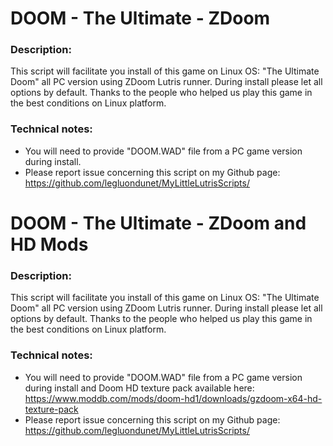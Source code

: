 # DOOM - The Ultimate - ZDoom

### Description:
This script will facilitate you install of this game on Linux OS:
"The Ultimate Doom"  all PC version using ZDoom Lutris runner.
During install please let all options by default.
Thanks to the people who helped us play this game in the best conditions on Linux platform.

### Technical notes:
- You will need to provide "DOOM.WAD" file from a PC game version during install.
- Please report issue concerning this script on my Github page:
https://github.com/legluondunet/MyLittleLutrisScripts/

# DOOM - The Ultimate - ZDoom and HD Mods

### Description:
This script will facilitate you install of this game on Linux OS:
"The Ultimate Doom"  all PC version using ZDoom Lutris runner.
During install please let all options by default.
Thanks to the people who helped us play this game in the best conditions on Linux platform.

### Technical notes:
- You will need to provide "DOOM.WAD" file from a PC game version during install and Doom HD texture pack available here:
https://www.moddb.com/mods/doom-hd1/downloads/gzdoom-x64-hd-texture-pack
- Please report issue concerning this script on my Github page:
https://github.com/legluondunet/MyLittleLutrisScripts/

